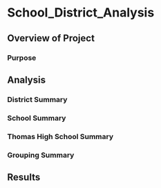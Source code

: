 # School_District_Analysis

## Overview of Project

### Purpose

## Analysis

### District Summary

### School Summary

### Thomas High School Summary

### Grouping Summary

## Results
